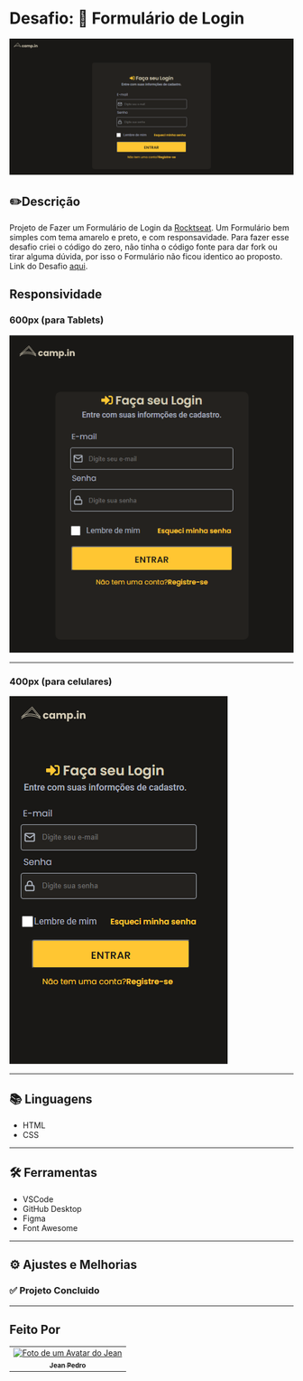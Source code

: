 # Desafio: 📑 Formulário de Login

<img src="assets\images\Captura de tela 2022-01-25 232347.png">

## ✏️Descrição

Projeto de Fazer um Formulário de Login da [Rocktseat](https://app.rocketseat.com.br/). Um Formulário bem simples com tema amarelo e preto, e com responsavidade. Para fazer esse desafio criei o código do zero, não tinha o código fonte para dar fork ou tirar alguma dúvida, por isso o Formulário não ficou identico ao proposto. Link do Desafio [aqui](https://app.rocketseat.com.br/discover/challenges/login-form-css).



## Responsividade

### 600px (para Tablets)

<img src="assets\images\Captura de tela 2022-01-25 234818.png">

---

### 400px (para celulares)

<img src="assets\images\Captura de tela 2022-01-25 234921.png">

---

## 📚 Linguagens

- HTML
- CSS

---

## 🛠 Ferramentas

- VSCode
- GitHub Desktop
- Figma
- Font Awesome

---

## ⚙️ Ajustes e Melhorias

### ✅ Projeto Concluido

---

## Feito Por

<table>
  <tr>
    <td align="center">
    <a href="#">
        <img src="https://avatars.githubusercontent.com/u/93811651?s=400&u=8310b85f88bc81cc9c031997caea03d4aec65d5c&v=4" width="100px;" alt="Foto de um Avatar do Jean"/><br>
        <sub>
          <b>Jean Pedro</b>
        </sub>
      </a>
    </td>
  </tr>
</table>
